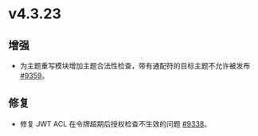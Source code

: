 # v4.3.23

## 增强

- 为主题重写模块增加主题合法性检查，带有通配符的目标主题不允许被发布 [#9359](https://github.com/emqx/emqx/issues/9359)。

## 修复

- 修复 JWT ACL 在令牌超期后授权检查不生效的问题 [#9338](https://github.com/emqx/emqx/pull/9338)。
